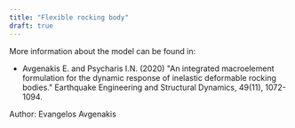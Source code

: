 ```yaml
---
title: "Flexible rocking body"
draft: true
---
```



More information about the model can be found in: 

- Avgenakis E. and Psycharis I.N. (2020) "An integrated macroelement
  formulation for the dynamic response of inelastic deformable rocking
  bodies." Earthquake Engineering and Structural Dynamics, 49(11), 1072-1094.

Author: Evangelos Avgenakis
